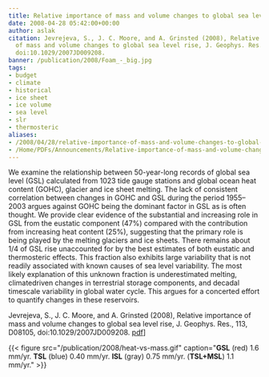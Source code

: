 ```yaml
---
title: Relative importance of mass and volume changes to global sea level rise.
date: 2008-04-28 05:42:00+00:00
author: aslak
citation: Jevrejeva, S., J. C. Moore, and A. Grinsted (2008), Relative importance
  of mass and volume changes to global sea level rise, J. Geophys. Res., 113, D08105,
  doi:10.1029/2007JD009208.
banner: /publication/2008/Foam_-_big.jpg
tags:
- budget
- climate
- historical
- ice sheet
- ice volume
- sea level
- slr
- thermosteric
aliases:
- /2008/04/28/relative-importance-of-mass-and-volume-changes-to-global-sea-level-rise/
- /Home/PDFs/Announcements/Relative-importance-of-mass-and-volume-changes-to-global-sea-level-rise-
---
```


We examine the relationship between 50-year-long records of global sea level (GSL) calculated from 1023 tide gauge stations and global ocean heat content (GOHC), glacier and ice sheet melting. The lack of consistent correlation between changes in GOHC and GSL during the period 1955–2003 argues against GOHC being the dominant factor in GSL as is often thought. <!--more--> We provide clear evidence of the substantial and increasing role in GSL from the eustatic component (47%) compared with the contribution from increasing heat content (25%), suggesting that the primary role is being played by the melting glaciers and ice sheets. There remains about 1/4 of GSL rise unaccounted for by the best estimates of both eustatic and thermosteric effects. This fraction also exhibits large variability that is not readily associated with known causes of sea level variability. The most likely explanation of this unknown fraction is underestimated melting, climatedriven changes in terrestrial storage components, and decadal timescale variability in global water cycle. This argues for a concerted effort to quantify changes in these reservoirs.

Jevrejeva, S., J. C. Moore, and A. Grinsted (2008), Relative importance of mass and volume changes to global sea level rise, J. Geophys. Res., 113, D08105, doi:10.1029/2007JD009208. [pdf](/pdf/jevrejeva-JGR08-relative-importance-mass-vs-vol-sea-level.pdf)]


{{< figure src="/publication/2008/heat-vs-mass.gif" caption="**GSL** (red) 1.6 mm/yr. **TSL** (blue) 0.40 mm/yr. **ISL** (gray) 0.75 mm/yr. (**TSL+MSL**) 1.1 mm/yr." >}}